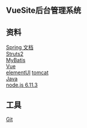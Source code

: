 ## VueSite后台管理系统
## 资料
[Spring 文档](https://spring.io/guides)\
[Struts2](https://struts.apache.org/)\
[MyBatis](https://mybatis.org/mybatis-3/zh/index.html)\
[Vue](https://cn.vuejs.org/)\
[elementUI](https://element.eleme.cn/#/zh-CN)
[tomcat](http://tomcat.apache.org/)\
[Java](https://www.oracle.com/java/)\
[node.js 6.11.3](https://nodejs.org/en/)
## 工具
[Git](https://git-scm.com/download)